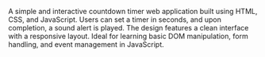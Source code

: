 A simple and interactive countdown timer web application built using HTML, CSS, and JavaScript. Users can set a timer in seconds, and upon completion, a sound alert is played. The design features a clean interface with a responsive layout. Ideal for learning basic DOM manipulation, form handling, and event management in JavaScript.
